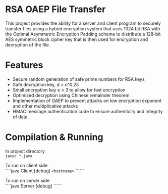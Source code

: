 # RSA OAEP File Transfer
This project provides the ability for a server and client program to securely transfer files using a hybrid encryption system that uses 1024 bit RSA with the Optimal Asymmetric Encryption Padding scheme to distribute a 128-bit AES symmetric block cipher key that is then used for encryption and decryption of the file.

# Features
- Secure random generation of safe prime numbers for RSA keys
- Safe decryption key, d > n^0.25
- Small encryption key e = 3 to allow for fast encryption
- Optimized decryption using Chinese remainder theorem
- Implementation of OAEP to prevent attacks on low encryption exponent and other multiplicative attacks
- HMAC message authentication code to ensure authenticity and integrity of data


# Compilation & Running
In project directory  
    ````javac *.java````  
  
To run on client side  
    ````java Client [debug] `<hostname>` `<port>`````  
  
To run on server side  
    ````java Server [debug] `<port>`````
